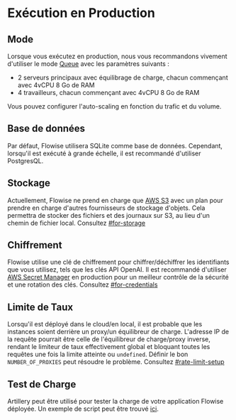 # Exécution en Production

## Mode

Lorsque vous exécutez en production, nous vous recommandons vivement d'utiliser le mode [Queue](running-flowise-using-queue.md) avec les paramètres suivants :

* 2 serveurs principaux avec équilibrage de charge, chacun commençant avec 4vCPU 8 Go de RAM
* 4 travailleurs, chacun commençant avec 4vCPU 8 Go de RAM

Vous pouvez configurer l'auto-scaling en fonction du trafic et du volume.

## Base de données

Par défaut, Flowise utilisera SQLite comme base de données. Cependant, lorsqu'il est exécuté à grande échelle, il est recommandé d'utiliser PostgresQL.

## Stockage

Actuellement, Flowise ne prend en charge que [AWS S3](https://aws.amazon.com/s3/) avec un plan pour prendre en charge d'autres fournisseurs de stockage d'objets. Cela permettra de stocker des fichiers et des journaux sur S3, au lieu d'un chemin de fichier local. Consultez [#for-storage](environment-variables.md#for-storage "mention")

## Chiffrement

Flowise utilise une clé de chiffrement pour chiffrer/déchiffrer les identifiants que vous utilisez, tels que les clés API OpenAI. Il est recommandé d'utiliser [AWS Secret Manager](https://aws.amazon.com/secrets-manager/) en production pour un meilleur contrôle de la sécurité et une rotation des clés. Consultez [#for-credentials](environment-variables.md#for-credentials "mention")

## Limite de Taux

Lorsqu'il est déployé dans le cloud/en local, il est probable que les instances soient derrière un proxy/un équilibreur de charge. L'adresse IP de la requête pourrait être celle de l'équilibreur de charge/proxy inverse, rendant le limiteur de taux effectivement global et bloquant toutes les requêtes une fois la limite atteinte ou `undefined`. Définir le bon `NUMBER_OF_PROXIES` peut résoudre le problème. Consultez [#rate-limit-setup](rate-limit.md#rate-limit-setup "mention")

## Test de Charge

Artillery peut être utilisé pour tester la charge de votre application Flowise déployée. Un exemple de script peut être trouvé [ici](https://github.com/FlowiseAI/Flowise/blob/main/artillery-load-test.yml).